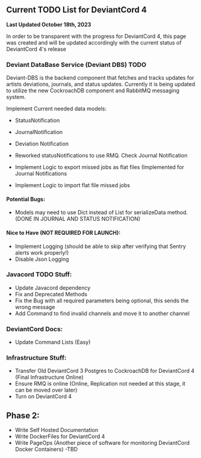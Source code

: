 ## Current TODO List for DeviantCord 4
**Last Updated October 18th, 2023**

In order to be transparent with the progress for DeviantCord 4, this page was created and will be updated accordingly
with the current status of DeviantCord 4's release

### Deviant DataBase Service (Deviant DBS) TODO
Deviant-DBS is the backend component that fetches and tracks updates for artists deviations, journals, 
and status updates. Currently it is being updated to utilize the new CockroachDB component and RabbitMQ messaging system.

Implement Current needed data models:
- StatusNotification
- JournalNotification
- Deviation Notification

- Reworked statusNotifications to use RMQ. Check Journal Notification

- Implement Logic to export missed jobs as flat files (Implemented for Journal Notifications
- Implement Logic to import flat file missed jobs

#### Potential Bugs:

- Models may need to use Dict instead of List for serializeData method. (DONE IN JOURNAL AND STATUS NOTIFICATION)

#### Nice to Have (NOT REQUIRED FOR LAUNCH):
- Implement Logging (should be able to skip after verifying that Sentry alerts work properly!)
- Disable Json Logging

### Javacord TODO Stuff:
- Update Javacord dependency
- Fix and Deprecated Methods
- Fix the Bug with all required parameters being optional, this sends the wrong message
- Add Command to find invalid channels and move it to another channel

### DeviantCord Docs:
- Update Command Lists (Easy)

### Infrastructure Stuff:
- Transfer Old DeviantCord 3 Postgres to CockroachDB for DeviantCord 4 (Final Infrastructure Online)
- Ensure RMQ is online (Online, Replication not needed at this stage, it can be moved over later)
- Turn on DeviantCord 4


## Phase 2:
- Write Self Hosted Documentation
- Write DockerFiles for DeviantCord 4
- Write PageOps (Another piece of software for monitoring DeviantCord Docker Containers)
  -TBD
